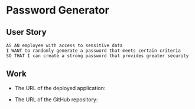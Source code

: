 # Password Generator

## User Story

```
AS AN employee with access to sensitive data
I WANT to randomly generate a password that meets certain criteria
SO THAT I can create a strong password that provides greater security
```

## Work

* The URL of the deployed application:

* The URL of the GitHub repository:
